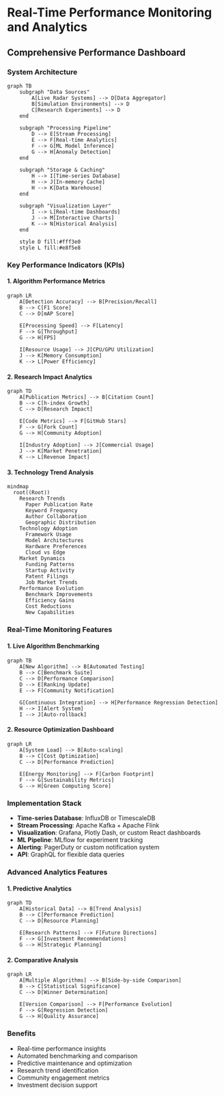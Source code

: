 # Real-Time Performance Monitoring and Analytics

## Comprehensive Performance Dashboard

### System Architecture

```mermaid
graph TB
    subgraph "Data Sources"
        A[Live Radar Systems] --> D[Data Aggregator]
        B[Simulation Environments] --> D
        C[Research Experiments] --> D
    end
    
    subgraph "Processing Pipeline"
        D --> E[Stream Processing]
        E --> F[Real-time Analytics]
        F --> G[ML Model Inference]
        G --> H[Anomaly Detection]
    end
    
    subgraph "Storage & Caching"
        H --> I[Time-series Database]
        H --> J[In-memory Cache]
        H --> K[Data Warehouse]
    end
    
    subgraph "Visualization Layer"
        I --> L[Real-time Dashboards]
        J --> M[Interactive Charts]
        K --> N[Historical Analysis]
    end
    
    style D fill:#fff3e0
    style L fill:#e8f5e8
```

### Key Performance Indicators (KPIs)

#### 1. Algorithm Performance Metrics

```mermaid
graph LR
    A[Detection Accuracy] --> B[Precision/Recall]
    B --> C[F1 Score]
    C --> D[mAP Score]
    
    E[Processing Speed] --> F[Latency]
    F --> G[Throughput]
    G --> H[FPS]
    
    I[Resource Usage] --> J[CPU/GPU Utilization]
    J --> K[Memory Consumption]
    K --> L[Power Efficiency]
```

#### 2. Research Impact Analytics

```mermaid
graph TD
    A[Publication Metrics] --> B[Citation Count]
    B --> C[h-index Growth]
    C --> D[Research Impact]
    
    E[Code Metrics] --> F[GitHub Stars]
    F --> G[Fork Count]
    G --> H[Community Adoption]
    
    I[Industry Adoption] --> J[Commercial Usage]
    J --> K[Market Penetration]
    K --> L[Revenue Impact]
```

#### 3. Technology Trend Analysis

```mermaid
mindmap
  root((Root))
    Research Trends
      Paper Publication Rate
      Keyword Frequency
      Author Collaboration
      Geographic Distribution
    Technology Adoption
      Framework Usage
      Model Architectures
      Hardware Preferences
      Cloud vs Edge
    Market Dynamics
      Funding Patterns
      Startup Activity
      Patent Filings
      Job Market Trends
    Performance Evolution
      Benchmark Improvements
      Efficiency Gains
      Cost Reductions
      New Capabilities
```

### Real-Time Monitoring Features

#### 1. Live Algorithm Benchmarking

```mermaid
graph TB
    A[New Algorithm] --> B[Automated Testing]
    B --> C[Benchmark Suite]
    C --> D[Performance Comparison]
    D --> E[Ranking Update]
    E --> F[Community Notification]
    
    G[Continuous Integration] --> H[Performance Regression Detection]
    H --> I[Alert System]
    I --> J[Auto-rollback]
```

#### 2. Resource Optimization Dashboard

```mermaid
graph LR
    A[System Load] --> B[Auto-scaling]
    B --> C[Cost Optimization]
    C --> D[Performance Prediction]
    
    E[Energy Monitoring] --> F[Carbon Footprint]
    F --> G[Sustainability Metrics]
    G --> H[Green Computing Score]
```

### Implementation Stack

- **Time-series Database**: InfluxDB or TimescaleDB
- **Stream Processing**: Apache Kafka + Apache Flink
- **Visualization**: Grafana, Plotly Dash, or custom React dashboards
- **ML Pipeline**: MLflow for experiment tracking
- **Alerting**: PagerDuty or custom notification system
- **API**: GraphQL for flexible data queries

### Advanced Analytics Features

#### 1. Predictive Analytics

```mermaid
graph TD
    A[Historical Data] --> B[Trend Analysis]
    B --> C[Performance Prediction]
    C --> D[Resource Planning]
    
    E[Research Patterns] --> F[Future Directions]
    F --> G[Investment Recommendations]
    G --> H[Strategic Planning]
```

#### 2. Comparative Analysis

```mermaid
graph LR
    A[Multiple Algorithms] --> B[Side-by-side Comparison]
    B --> C[Statistical Significance]
    C --> D[Winner Determination]
    
    E[Version Comparison] --> F[Performance Evolution]
    F --> G[Regression Detection]
    G --> H[Quality Assurance]
```

### Benefits

- Real-time performance insights
- Automated benchmarking and comparison
- Predictive maintenance and optimization
- Research trend identification
- Community engagement metrics
- Investment decision support
